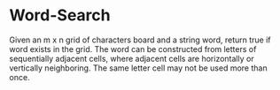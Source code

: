 # Word-Search
Given an m x n grid of characters board and a string word, return true if word exists in the grid.  The word can be constructed from letters of sequentially adjacent cells, where adjacent cells are horizontally or vertically neighboring. The same letter cell may not be used more than once.

